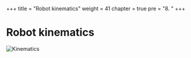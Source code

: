 +++
title = "Robot kinematics"
weight = 41
chapter = true
pre = "8. "
+++

# Robot kinematics

![Kinematics](/slides/kinematics.png)
